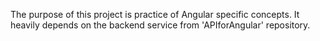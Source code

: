 The purpose of this project is practice of Angular specific concepts. 
It heavily depends on the backend service from 'APIforAngular' repository.




